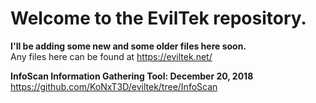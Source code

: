 # Welcome to the EvilTek repository.
<b>I'll be adding some new and some older files here soon.</b><br />
Any files here can be found at https://eviltek.net/

<b>InfoScan Information Gathering Tool: December 20, 2018</b><br />
https://github.com/KoNxT3D/eviltek/tree/InfoScan

